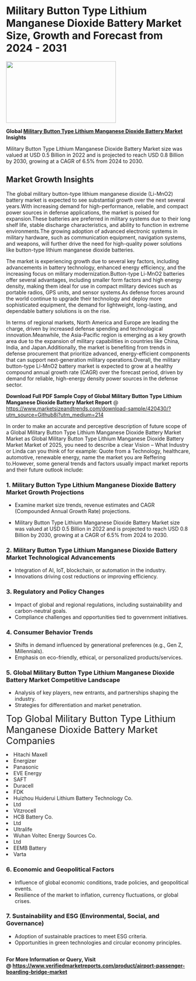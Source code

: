 <H1>Military Button Type Lithium Manganese Dioxide Battery Market Size, Growth and Forecast from 2024 - 2031</H1><img class="aligncenter size-medium wp-image-584254" src="https://thirdeyenews.in/wp-content/uploads/2024/09/Global-Market-Research-300x168.jpeg" alt="" width="300" height="168" /><p><strong>Global&nbsp;<a href="https://www.marketsizeandtrends.com/download-sample/420430/?utm_source=Github8j?utm_medium=214">Military Button Type Lithium Manganese Dioxide Battery Market</a> Insights</strong></p><p>Military Button Type Lithium Manganese Dioxide Battery Market size was valued at USD 0.5 Billion in 2022 and is projected to reach USD 0.8 Billion by 2030, growing at a CAGR of 6.5% from 2024 to 2030.</p><p><h2>Market Growth Insights</h2> <p>The global military button-type lithium manganese dioxide (Li-MnO2) battery market is expected to see substantial growth over the next several years.With increasing demand for high-performance, reliable, and compact power sources in defense applications, the market is poised for expansion.These batteries are preferred in military systems due to their long shelf life, stable discharge characteristics, and ability to function in extreme environments.The growing adoption of advanced electronic systems in military hardware, such as communication equipment, navigation systems, and weapons, will further drive the need for high-quality power solutions like button-type lithium manganese dioxide batteries.</p> <p>The market is experiencing growth due to several key factors, including advancements in battery technology, enhanced energy efficiency, and the increasing focus on military modernization.Button-type Li-MnO2 batteries offer several advantages, including smaller form factors and high energy density, making them ideal for use in compact military devices such as portable radios, GPS units, and sensor systems.As defense forces around the world continue to upgrade their technology and deploy more sophisticated equipment, the demand for lightweight, long-lasting, and dependable battery solutions is on the rise.</p> <p>In terms of regional markets, North America and Europe are leading the charge, driven by increased defense spending and technological innovation.Meanwhile, the Asia-Pacific region is emerging as a key growth area due to the expansion of military capabilities in countries like China, India, and Japan.Additionally, the market is benefiting from trends in defense procurement that prioritize advanced, energy-efficient components that can support next-generation military operations.Overall, the military button-type Li-MnO2 battery market is expected to grow at a healthy compound annual growth rate (CAGR) over the forecast period, driven by demand for reliable, high-energy density power sources in the defense sector.</p> <p><span class=""><strong>Download Full PDF Sample Copy of Global Military Button Type Lithium Manganese Dioxide Battery Market Report</strong> @ <a href="https://www.marketsizeandtrends.com/download-sample/420430/?utm_source=Github8j?utm_medium=214" target="_blank">https://www.marketsizeandtrends.com/download-sample/420430/?utm_source=Github8j?utm_medium=214</a></span></p><p>In order to make an accurate and perceptive description of future scope of a Global&nbsp;Military Button Type Lithium Manganese Dioxide Battery Market Market as Global&nbsp;Military Button Type Lithium Manganese Dioxide Battery Market Market of 2025, you need to describe a clear Vision &ndash; What Industry or Linda can you think of for example: Quote from a Technology, healthcare, automotive, renewable energy, name the market you are Reffering to.However, some general trends and factors usually impact market reports and their future outlook include:</p><h3>1.&nbsp;<strong>Military Button Type Lithium Manganese Dioxide Battery Market Growth Projections</strong></h3><ul><li>Examine market size trends, revenue estimates and CAGR (Compounded Annual Growth Rate) projections.</li><li><p>Military Button Type Lithium Manganese Dioxide Battery Market size was valued at USD 0.5 Billion in 2022 and is projected to reach USD 0.8 Billion by 2030, growing at a CAGR of 6.5% from 2024 to 2030.</p></li></ul><h3>2.&nbsp;<strong>Military Button Type Lithium Manganese Dioxide Battery Market Technological Advancements</strong></h3><ul><li>Integration of AI, IoT, blockchain, or automation in the industry.</li><li>Innovations driving cost reductions or improving efficiency.</li></ul><h3>3.&nbsp;<strong>Regulatory and Policy Changes</strong></h3><ul><li>Impact of global and regional regulations, including sustainability and carbon-neutral goals.</li><li>Compliance challenges and opportunities tied to government initiatives.</li></ul><h3>4.&nbsp;<strong>Consumer Behavior Trends</strong></h3><ul><li>Shifts in demand influenced by generational preferences (e.g., Gen Z, Millennials).</li><li>Emphasis on eco-friendly, ethical, or personalized products/services.</li></ul><h3>5.&nbsp;<strong>Global Military Button Type Lithium Manganese Dioxide Battery Market Competitive Landscape</strong></h3><ul><li>Analysis of key players, new entrants, and partnerships shaping the industry.</li><li>Strategies for differentiation and market penetration.</li></ul><p data-pm-slice="1 1 []"><span style="color: inherit; font-family: inherit; font-size: 25px;">Top Global Military Button Type Lithium Manganese Dioxide Battery Market Companies</span></p><div class="" data-test-id=""><p><li>Hitachi Maxell</li><li> Energizer</li><li> Panasonic</li><li> EVE Energy</li><li> SAFT</li><li> Duracell</li><li> FDK</li><li> Huizhou Huiderui Lithium Battery Technology Co.</li><li> Ltd</li><li> Vitzrocell</li><li> HCB Battery Co.</li><li> Ltd</li><li> Ultralife</li><li> Wuhan Voltec Energy Sources Co.</li><li>Ltd</li><li> EEMB Battery</li><li> Varta</li></p></div><h3>6.&nbsp;<strong>Economic and Geopolitical Factors</strong></h3><ul><li>Influence of global economic conditions, trade policies, and geopolitical events.</li><li>Resilience of the market to inflation, currency fluctuations, or global crises.</li></ul><h3>7.&nbsp;<strong>Sustainability and ESG (Environmental, Social, and Governance)</strong></h3><ul><li>Adoption of sustainable practices to meet ESG criteria.</li><li>Opportunities in green technologies and circular economy principles.</li></ul><h2><strong style="font-size: 14px;">For More Information or Query, Visit @&nbsp;</strong><a style="background-color: #ffffff; font-size: 14px;" href="https://www.marketsizeandtrends.com/report/military-button-type-lithium-manganese-dioxide-battery-market/" target="_blank">https://www.verifiedmarketreports.com/product/airport-passenger-boarding-bridge-market</a></h2>
